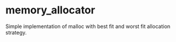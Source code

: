 # memory_allocator
Simple implementation of malloc with best fit and worst fit allocation strategy. 
